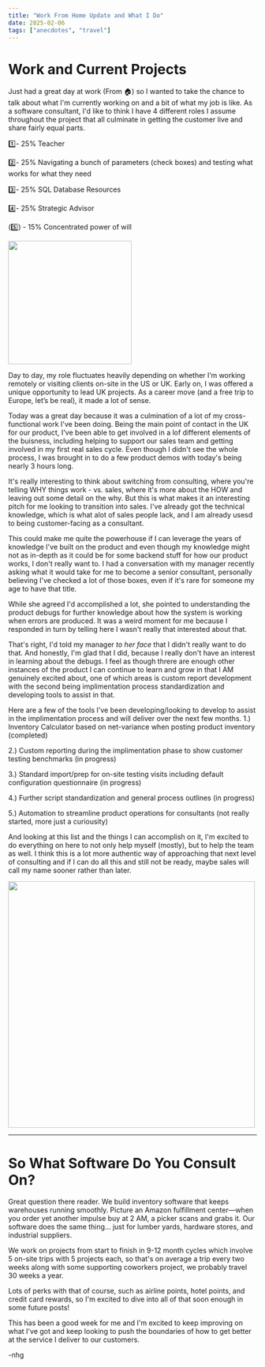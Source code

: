 ```yaml
---
title: "Work From Home Update and What I Do"
date: 2025-02-06
tags: ["anecdotes", "travel"]
---
```


# Work and Current Projects

Just had a great day at work (From 🏠) so I wanted to take the chance to talk about what I'm currently working on and a bit of what my job is like. As a software consultant, I'd like to think I have 4 different roles I assume throughout the project that all culminate in getting the customer live and share fairly equal parts.

1️⃣- 25% Teacher


2️⃣- 25% Navigating a bunch of parameters (check boxes) and testing what works for what they need


3️⃣- 25% SQL Database Resources


4️⃣- 25% Strategic Advisor


(5️⃣) - 15% Concentrated power of will

<img src= "https://github.com/user-attachments/assets/f2da7789-311c-4890-a9fd-28a263a52ffc" height="250">


Day to day, my role fluctuates heavily depending on whether I’m working remotely or visiting clients on-site in the US or UK. Early on, I was offered a unique opportunity to lead UK projects. As a career move (and a free trip to Europe, let’s be real), it made a lot of sense. 

Today was a great day because it was a culmination of a lot of my cross-functional work I've been doing. Being the main point of contact in the UK for our product, I've been able to get involved in a lof different elements of the buisness, including helping to support our sales team and getting involved in my first real sales cycle. Even though I didn't see the whole process, I was brought in to do a few product demos with today's being nearly 3 hours long.

It's really interesting to think about switching from consulting, where you're telling WHY things work - vs. sales, where it's more about the HOW and leaving out some detail on the why. But this is what makes it an interesting pitch for me looking to transition into sales. I've already got the technical knowledge, which is what alot of sales people lack, and I am already usesd to being customer-facing as a consultant. 

This could make me quite the powerhouse if I can leverage the years of knowledge I've built on the product and even though my knowledge might not as in-depth as it could be for some backend stuff for how our product works, I don't really want to. I had a conversation with my manager recently asking what it would take for me to become a senior consultant, personally believing I've checked a lot of those boxes, even if it's rare for someone my age to have that title.

While she agreed I'd accomplished a lot, she pointed to understanding the product debugs for further knowledge about how the system is working when errors are produced. It was a weird moment for me because I responded in turn by telling here I wasn't really that interested about that.

That's right, I'd told my manager _to her face_ that I didn't really want to do that. And honestly, I'm glad that I did, because I really don't have an interest in learning about the debugs. I feel as though threre are enough other instances of the product I can continue to learn and grow in that I AM genuinely excited about, one of which areas is custom report development with the second being implimentation process standardization and developing tools to assist in that.

Here are a few of the tools I've been developing/looking to develop to assist in the implimentation process and will deliver over the next few months.
1.) Inventory Calculator based on net-variance when posting product inventory (completed)

2.) Custom reporting during the implimentation phase to show customer testing benchmarks (in progress)

3.) Standard import/prep for on-site testing visits including default configuration questionnaire (in progress)

4.) Further script standardization and general process outlines (in progress)

5.) Automation to streamline product operations for consultants (not really started, more just a curiousity)


And looking at this list and the things I can accomplish on it, I'm excited to do everything on here to not only help myself (mostly), but to help the team as well. I think this is a lot more authentic way of approaching that next level of consulting and if I can do all this and still not be ready, maybe sales will call my name sooner rather than later.

<img src="https://github.com/user-attachments/assets/6d79a075-486d-4d47-b0e9-1f45535b5cd1" height="500">

---
# So What Software Do You Consult On?

Great question there reader. We build inventory software that keeps warehouses running smoothly. Picture an Amazon fulfillment center—when you order yet another impulse buy at 2 AM, a picker scans and grabs it. Our software does the same thing... just for lumber yards, hardware stores, and industrial suppliers.

We work on projects from start to finish in 9-12 month cycles which involve 5 on-site trips with 5 projects each, so that's on average a trip every two weeks along with some supporting coworkers project, we probably travel 30 weeks a year.

Lots of perks with that of course, such as airline points, hotel points, and credit card rewards, so I'm excited to dive into all of that soon enough in some future posts! 

This has been a good week for me and I'm excited to keep improving on what I've got and keep looking to push the boundaries of how to get better at the service I deliver to our customers.

-nhg
